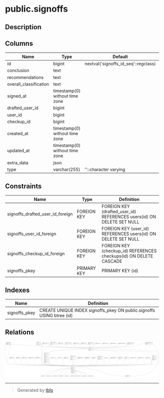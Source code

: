 # public.signoffs

## Description

## Columns

| Name                   | Type                           | Default                              | Nullable | Parents                               |
| ---------------------- | ------------------------------ | ------------------------------------ | -------- | ------------------------------------- |
| id                     | bigint                         | nextval('signoffs_id_seq'::regclass) | false    |                                       |
| conclusion             | text                           |                                      | true     |                                       |
| recommendations        | text                           |                                      | true     |                                       |
| overall_classification | text                           |                                      | true     |                                       |
| signed_at              | timestamp(0) without time zone |                                      | true     |                                       |
| drafted_user_id        | bigint                         |                                      | true     | [public.users](public.users.md)       |
| user_id                | bigint                         |                                      | true     | [public.users](public.users.md)       |
| checkup_id             | bigint                         |                                      | false    | [public.checkups](public.checkups.md) |
| created_at             | timestamp(0) without time zone |                                      | true     |                                       |
| updated_at             | timestamp(0) without time zone |                                      | true     |                                       |
| extra_data             | json                           |                                      | true     |                                       |
| type                   | varchar(255)                   | ''::character varying                | true     |                                       |

## Constraints

| Name                             | Type        | Definition                                                            |
| -------------------------------- | ----------- | --------------------------------------------------------------------- |
| signoffs_drafted_user_id_foreign | FOREIGN KEY | FOREIGN KEY (drafted_user_id) REFERENCES users(id) ON DELETE SET NULL |
| signoffs_user_id_foreign         | FOREIGN KEY | FOREIGN KEY (user_id) REFERENCES users(id) ON DELETE SET NULL         |
| signoffs_checkup_id_foreign      | FOREIGN KEY | FOREIGN KEY (checkup_id) REFERENCES checkups(id) ON DELETE CASCADE    |
| signoffs_pkey                    | PRIMARY KEY | PRIMARY KEY (id)                                                      |

## Indexes

| Name          | Definition                                                            |
| ------------- | --------------------------------------------------------------------- |
| signoffs_pkey | CREATE UNIQUE INDEX signoffs_pkey ON public.signoffs USING btree (id) |

## Relations

![er](public.signoffs.svg)

---

> Generated by [tbls](https://github.com/k1LoW/tbls)
